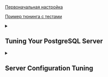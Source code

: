 [Первоначальная настройка](https://github.com/AV-ghub/PostgreSQL/blob/main/004%20%D0%9E%D0%BF%D1%82%D0%B8%D0%BC%D0%B8%D0%B7%D0%B0%D1%86%D0%B8%D1%8F/%D0%9F%D1%80%D0%B0%D0%BA%D1%82%D0%B8%D0%BA%D0%B0%20%D0%BE%D0%BF%D1%82%D0%B8%D0%BC%D0%B8%D0%B7%D0%B0%D1%86%D0%B8%D0%B8/%D0%A1%D1%86%D0%B5%D0%BD%D0%B0%D1%80%D0%B8%D0%B8/%D0%A7%D0%B0%D1%81%D1%82%D0%BD%D1%8B%D0%B5/%D0%9A%D0%BE%D0%BD%D1%84%D0%B8%D0%B3%D1%83%D1%80%D0%B0%D1%86%D0%B8%D1%8F%20PostgreSQL%20%D0%BF%D0%BE%D1%81%D0%BB%D0%B5%20%D1%83%D1%81%D1%82%D0%B0%D0%BD%D0%BE%D0%B2%D0%BA%D0%B8.md)

[Пример тюнинга с тестами](https://github.com/AV-ghub/PostgreSQL/blob/main/004%20%D0%9E%D0%BF%D1%82%D0%B8%D0%BC%D0%B8%D0%B7%D0%B0%D1%86%D0%B8%D1%8F/%D0%9F%D1%80%D0%B0%D0%BA%D1%82%D0%B8%D0%BA%D0%B0%20%D0%BE%D0%BF%D1%82%D0%B8%D0%BC%D0%B8%D0%B7%D0%B0%D1%86%D0%B8%D0%B8/%D0%A1%D1%86%D0%B5%D0%BD%D0%B0%D1%80%D0%B8%D0%B8/%D0%A7%D0%B0%D1%81%D1%82%D0%BD%D1%8B%D0%B5/PostgreSQL%20and%20OS%20tuning%20with%20perf%20tests.md)   


<details><summary><h2>Tuning Your PostgreSQL Server</h2></summary>

  [Tuning Your PostgreSQL Server](https://wiki.postgresql.org/wiki/Tuning_Your_PostgreSQL_Server)
  
</details>

<details><summary><h2>Server Configuration Tuning</h2></summary>
  
  [3](https://github.com/AV-ghub/PostgreSQL/blob/main/998%20Books/List.md).[135]

  The main tunable settings for PostgreSQL are in a plain text file named **postgresql.conf**  
  ```
  postgres@anisimov-ubuntu-pg-03:~$ pg_lsclusters 
  Ver Cluster Port Status Owner    Data directory              Log file
  16  main    5432 online postgres /var/lib/postgresql/16/main /var/log/postgresql/postgresql-16-main.log
  
  postgres@anisimov-ubuntu-pg-03:~$ pg_ctlcluster 16 main status
  pg_ctl: server is running (PID: 819)
  /usr/lib/postgresql/16/bin/postgres "-D" "/var/lib/postgresql/16/main" "-c" "config_file=/etc/postgresql/16/main/postgresql.conf"
  ```
  
  This chapter is more focused on the guidelines for _**setting the most important values**_.

  Default you can check this using the _**pg_settings**_ view by looking at the _**boot_val**_ column.  
  There's also a default value that parameters will return to if you use the _**RESET**_ command to return them to their starting value;   
  this is labeled as _**reset_val**_ in the pg_settings view.  
  
  ### Allowed change context
  Every configuration setting has an associated context in which it's allowed to be changed.  
  This example shows one entry with each context type
  ```
  pgbench=# select name, context from pg_settings limit 6;
              name            |  context  
  ----------------------------+-----------
   allow_in_place_tablespaces | superuser
   allow_system_table_mods    | superuser
   application_name           | user
   archive_cleanup_command    | sighup
   archive_command            | sighup
   archive_library            | sighup
  ```
* internal: database internals set at compile time.
* postmaster: full server restart. All shared memory settings fall into this category.
* sighup: Sending the server a HUP signal.
* backend: similar to the sighup ones, not impact any already running database backend sessions. Only new sessions started after this will respect the change. 
* superuser: can be modified by any database superuser, and made active without even requiring a full configuration reload. 
* user: Individual user sessions can adjust these parameters.
* superuser-backend: can be changed in the postgresql.conf file without restarting the PostgreSQL server. This value cannot be changed after starting the session, and only the superuser can change these setting.

### Reloading the configuration file
There are three ways you can get the database to reload its configuration in order _**to update values in the sighup category**_.   
If you're connected to the database _**as a superuser**_, _**pg_reload_conf**_ will do that:
```
postgres=# SELECT pg_reload_conf();
pg_reload_conf
----------------
t
```
You can send a HUP signal manually using the UNIX _**kill command**_:
```
$ ps -eaf | grep "postgres -D"
postgres 11185 1 0 22:21 pts/0 00:00:00
/home/postgres/inst/bin/postgres -D /home/postgres/data/
$ kill -HUP 11185
```
Finally, you can trigger a SIGHUP signal for the server by using _**pg_ctl**_:
```
$ -- pg_ctl reload -- deprecated
$ pg_ctlcluster 16 main reload
LOG: received SIGHUP, reloading configuration files
server signaled
```
No matter which approach you use, you'll see the following in the database log files afterwards to confirm that the server received the message:
```
LOG: received SIGHUP, reloading configuration files
```
You can then confirm that your changes have taken place as expected using commands such as **SHOW**, or by looking at **pg_settings**.

## Database connections
## Shared memory
## Logging
## Vacuuming and ststistics
## Checkpoins
## PITR and WAL replication
### effective_cache_size
[3](https://github.com/AV-ghub/PostgreSQL/blob/main/998%20Books/List.md).[150]  
PostgreSQL is expected to have both its own **dedicated memory (shared_buffers)** in addition to utilizing the **filesystem cache**.
When making decisions, the database compares **the sizes it computes** against the **effective sum of all these caches**;   
that's what it expects to find in **effective_cache_size**.

The same rough rule of thumb that would **put shared_buffers at 25%** of system memory would set **effective_cache_size to between 50% and 75% of RAM**.   
To get a more accurate estimate, first observe the size of the filesystem cache: **add the free and cached numbers** shown by the **free** or **top** commands to estimate the filesystem cache size.

~$ free   
||total|used|free|shared|buff/cache|available|
|:-|:-|:-|:-|:-|:-|:-|
|Mem:|$\color{red}{2015880}$|$\color{green}{499164}$|$\color{blue}{244116}$|38172|$\color{blue}{1272600}$|1290600|

~$ top   
...   
|MiB Mem :|$\color{red}{1968,6}$ total|$\color{blue}{238,1}$ free|$\color{green}{487,7}$ used|$\color{blue}{1242,8}$ buff/cache|  
|:-|:-|:-|:-|:-|


</details>


































